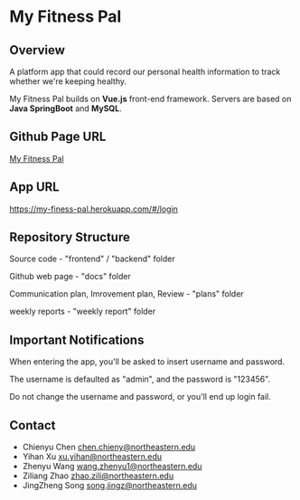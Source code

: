 # My Fitness Pal

## Overview
A platform app that could record our personal health information to track whether we're keeping healthy.

My Fitness Pal builds on **Vue.js** front-end framework. Servers are based on **Java SpringBoot** and **MySQL**.

## Github Page URL
[My Fitness Pal](https://pages.github.ccs.neu.edu/2021SPCS5500SB/project-fitness_pal/)

## App URL
https://my-finess-pal.herokuapp.com/#/login

## Repository Structure
Source code - "frontend" / "backend" folder

Github web page - "docs" folder

Communication plan, Imrovement plan, Review - "plans" folder

weekly reports - "weekly report" folder

## Important Notifications
When entering the app, you'll be asked to insert username and password.

The username is defaulted as "admin", and the password is "123456".

Do not change the username and password, or you'll end up login fail.

## Contact
* Chienyu Chen chen.chieny@northeastern.edu
* Yihan Xu xu.yihan@northeastern.edu
* Zhenyu Wang wang.zhenyu1@northeastern.edu
* Ziliang Zhao zhao.zili@northeastern.edu
* JingZheng Song song.jingz@northeastern.edu

